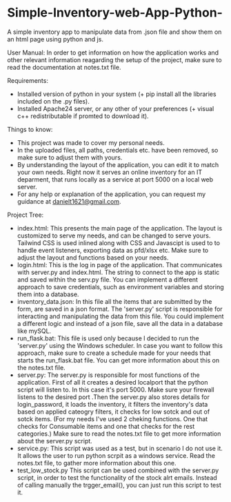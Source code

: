# Simple-Inventory-web-App-Python-
A simple inventory app to manipulate data from .json file and show them on an html page using python and js.

User Manual:
  In order to get information on how the application works and other relevant information reagarding the setup of the project, make sure to read the documentation at notes.txt file.

Requirements:
  - Installed version of python in your system (+ pip install all the libraries included on the .py files).
  - Installed Apache24 server, or any other of your preferences (+ visual c++ redistributable if promted to download it). 

Things to know:
  - This project was made to cover my personal needs. 
  - In the uploaded files, all paths, credentials etc. have been removed, so make sure to adjust them with yours.
  - By understanding the layout of the application, you can edit it to match your own needs. Right now it serves
    an online inventory for an IT deparment, that runs locally as a service at port 5000 on a local web server.
  - For any help or explanation of the application, you can request my guidance at danielt1621@gmail.com.

Project Tree:
  - index.html:
      This presents the main page of the application. The layout is customized to serve my needs, and can be changed to serve yours. Tailwind CSS is used            inlined along with CSS and Javascipt is used to to handle event listeners, exporting data as pfd/xlsx etc. Make sure to adjust the layout and functions        based on your needs.
  - login.html:
      This is the log in page of the application. That communicates with server.py and index.html. The string to connect to the app is static and saved within       the serv.py file. You can implement a different approach to save credentials, such as environment variables and storing them into a database. 
  - inventory_data.json:
      In this file all the items that are submitted by the form, are saved in a json format. The 'server.py' script is responsible for interacting and                manipulating the data from this file. You could implement a different logic and instead of a json file, save all the data in a database like mySQL.
  - run_flask.bat:
      This file is used only because I decided to run the 'server.py' using the Windows scheduler. In case you want to follow this approach, make sure to            create a schedule made for your needs that starts the run_flask.bat file. You can get more information about this on the notes.txt file.
  - server.py:
      The server.py is responsible for most functions of the application.
      First of all it creates a desired localport that the python script will listen to.  In this case it's port 5000. Make sure your firewall listens to the        desired port .Then the server.py also stores details for login_password, it loads the inventory, it filters the inventory's data based on applied              cateogry filters, it checks for low sotck and out of sotck items. (For my needs I've used 2 cheking functions. One that checks for Consumable items and        one that checks for the rest categories.) Make sure to read the notes.txt file to get more information about the server.py script.
  - service.py:
      This script was used as a test, but in scenario I do not use it. It allows the user to run python scrpit as a windows service. Read the notes.txt file,        to gather more information about this one.
  - test_low_stock.py
      This script can be used combined with the server.py script, in order to test the functionality of the stock alrt emails. Instead of calling manually the       trgger_email(), you can just run this script to test it.

